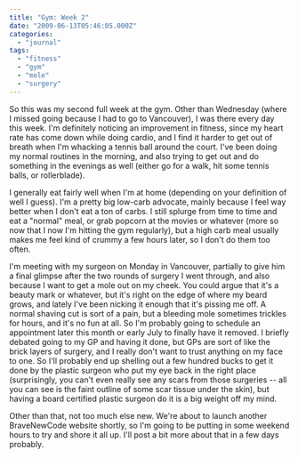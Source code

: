 ```yaml
---
title: "Gym: Week 2"
date: "2009-06-13T05:46:05.000Z"
categories: 
  - "journal"
tags: 
  - "fitness"
  - "gym"
  - "mole"
  - "surgery"
---
```


So this was my second full week at the gym. Other than Wednesday (where I missed going because I had to go to Vancouver), I was there every day this week. I'm definitely noticing an improvement in fitness, since my heart rate has come down while doing cardio, and I find it harder to get out of breath when I'm whacking a tennis ball around the court. I've been doing my normal routines in the morning, and also trying to get out and do something in the evenings as well (either go for a walk, hit some tennis balls, or rollerblade).

I generally eat fairly well when I'm at home (depending on your definition of well I guess). I'm a pretty big low-carb advocate, mainly because I feel way better when I don't eat a ton of carbs. I still splurge from time to time and eat a "normal" meal, or grab popcorn at the movies or whatever (more so now that I now I'm hitting the gym regularly), but a high carb meal usually makes me feel kind of crummy a few hours later, so I don't do them too often.

I'm meeting with my surgeon on Monday in Vancouver, partially to give him a final glimpse after the two rounds of surgery I went through, and also because I want to get a mole out on my cheek. You could argue that it's a beauty mark or whatever, but it's right on the edge of where my beard grows, and lately I've been nicking it enough that it's pissing me off. A normal shaving cut is sort of a pain, but a bleeding mole sometimes trickles for hours, and it's no fun at all. So I'm probably going to schedule an appointment later this month or early July to finally have it removed. I briefly debated going to my GP and having it done, but GPs are sort of like the brick layers of surgery, and I really don't want to trust anything on my face to one. So I'll probably end up shelling out a few hundred bucks to get it done by the plastic surgeon who put my eye back in the right place (surprisingly, you can't even really see any scars from those surgeries -- all you can see is the faint outline of some scar tissue under the skin), but having a board certified plastic surgeon do it is a big weight off my mind.

Other than that, not too much else new. We're about to launch another BraveNewCode website shortly, so I'm going to be putting in some weekend hours to try and shore it all up. I'll post a bit more about that in a few days probably.
